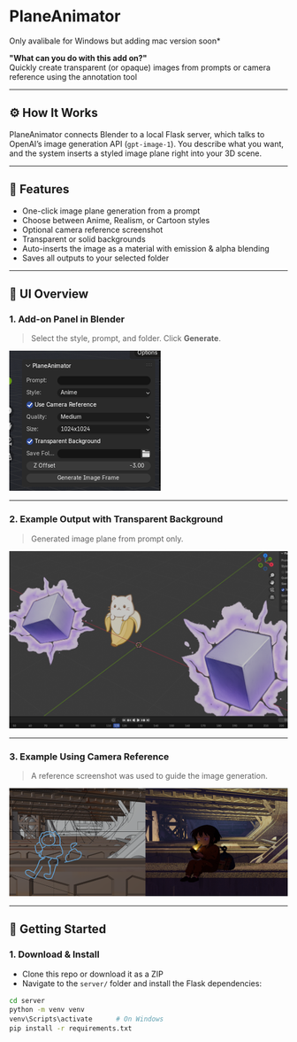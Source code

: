 # PlaneAnimator
Only avalibale for Windows but adding mac version soon*

**"What can you do with this add on?"**  
Quickly create transparent (or opaque) images from prompts or camera reference using the annotation tool

---

## ⚙️ How It Works

PlaneAnimator connects Blender to a local Flask server, which talks to OpenAI’s image generation API (`gpt-image-1`). You describe what you want, and the system inserts a styled image plane right into your 3D scene.

---

## 🧩 Features

- One-click image plane generation from a prompt
- Choose between Anime, Realism, or Cartoon styles
- Optional camera reference screenshot
- Transparent or solid backgrounds
- Auto-inserts the image as a material with emission & alpha blending
- Saves all outputs to your selected folder

---

## 📸 UI Overview

### 1. Add-on Panel in Blender

> Select the style, prompt, and folder. Click **Generate**.

![Add-on UI](docs/uibar.png)

---

### 2. Example Output with Transparent Background

> Generated image plane from prompt only.

![Example Output 1](docs/transparent.png)

---

### 3. Example Using Camera Reference

> A reference screenshot was used to guide the image generation.

![Example Output 2](docs/scene.png)

---

## 🚀 Getting Started

### 1. Download & Install

- Clone this repo or download it as a ZIP
- Navigate to the `server/` folder and install the Flask dependencies:

```bash
cd server
python -m venv venv
venv\Scripts\activate      # On Windows
pip install -r requirements.txt

